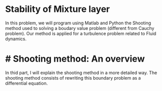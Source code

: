 # Stability of Mixture layer

In this problem, we will program using Matlab and Python the Shooting method used to solving a boudary value problem (different from Cauchy problem). Our method is applied for a turbulence problem related to Fluid dynamics. 

# # Shooting method: An overview
In thid part, I will explain the shooting method in a more detailed way. The shooting method consists of rewriting this boundary problem as a differential equation.
